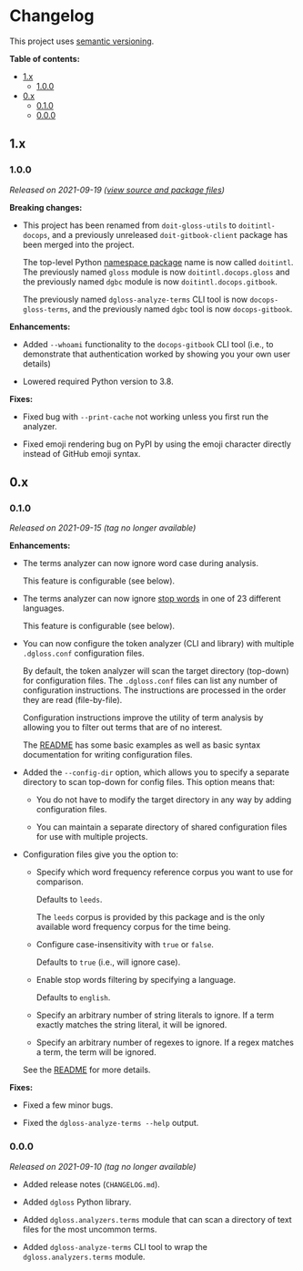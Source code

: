 # Changelog

This project uses [semantic versioning][semver].

**Table of contents:**

- [1.x](#1x)
  - [1.0.0](#100)
- [0.x](#0x)
  - [0.1.0](#010)
  - [0.0.0](#000)

[semver]: https://semver.org/

<!--
## Unreleased

ADD UNRELEASED CHANGES HERE UNTIL THE NEXT RELEASE IS MADE

-->

## 1.x

### 1.0.0

_Released on 2021-09-19 ([view source and package files][1.0.0])_

**Breaking changes:**

- This project has been renamed from `doit-gloss-utils` to
  `doitintl-docops`, and a previously unreleased `doit-gitbook-client`
  package has been merged into the project.

  The top-level Python [namespace package][pep-420] name is now called
  `doitintl`. The previously named `gloss` module is now
  `doitintl.docops.gloss` and the previously named `dgbc` module is now
  `doitintl.docops.gitbook`.

  The previously named `dgloss-analyze-terms` CLI tool is now
  `docops-gloss-terms`, and the previously named `dgbc` tool is now
  `docops-gitbook`.

**Enhancements:**

- Added `--whoami` functionality to the `docops-gitbook` CLI tool (i.e.,
  to demonstrate that authentication worked by showing you your own user
  details)

- Lowered required Python version to 3.8.

**Fixes:**

- Fixed bug with `--print-cache` not working unless you first run the analyzer.

- Fixed emoji rendering bug on PyPI by using the emoji character directly
  instead of GitHub emoji syntax.

[pep-420]: https://www.python.org/dev/peps/pep-0420/
[1.0.0]: https://github.com/doitintl/docops-python/releases/tag/1.0.0

## 0.x

### 0.1.0

_Released on 2021-09-15 (tag no longer available)_

**Enhancements:**

- The terms analyzer can now ignore word case during analysis.

  This feature is configurable (see below).

- The terms analyzer can now ignore [stop words][stop words] in one of 23
  different languages.

  This feature is configurable (see below).

- You can now configure the token analyzer (CLI and library) with multiple
  `.dgloss.conf` configuration files.

  By default, the token analyzer will scan the target directory (top-down) for
  configuration files. The `.dgloss.conf` files can list any number of
  configuration instructions. The instructions are processed in the order they
  are read (file-by-file).

  Configuration instructions improve the utility of term analysis by allowing
  you to filter out terms that are of no interest.

  The [README][readme] has some basic examples as well as basic syntax
  documentation for writing configuration files.

- Added the `--config-dir` option, which allows you to specify a separate
  directory to scan top-down for config files. This option means that:

  - You do not have to modify the target directory in any way by adding
    configuration files.

  - You can maintain a separate directory of shared configuration files for use
    with multiple projects.

- Configuration files give you the option to:

  - Specify which word frequency reference corpus you want to use for
    comparison.

    Defaults to `leeds`.

    The `leeds` corpus is provided by this package and is the only available
    word frequency corpus for the time being.

  - Configure case-insensitivity with `true` or `false`.

    Defaults to `true` (i.e., will ignore case).

  - Enable stop words filtering by specifying a language.

    Defaults to `english`.

  - Specify an arbitrary number of string literals to ignore. If a term exactly
    matches the string literal, it will be ignored.

  - Specify an arbitrary number of regexes to ignore. If a regex matches a
    term, the term will be ignored.

  See the [README][readme] for more details.

**Fixes:**

- Fixed a few minor bugs.

- Fixed the `dgloss-analyze-terms --help` output.

[readme]: https://github.com/doitintl/docops-gloss-utils
[stop words]: https://en.wikipedia.org/wiki/Stop_word

### 0.0.0

_Released on 2021-09-10 (tag no longer available)_

- Added release notes (`CHANGELOG.md`).

- Added `dgloss` Python library.

- Added `dgloss.analyzers.terms` module that can scan a directory of text files
  for the most uncommon terms.

- Added `dgloss-analyze-terms` CLI tool to wrap the `dgloss.analyzers.terms`
  module.
